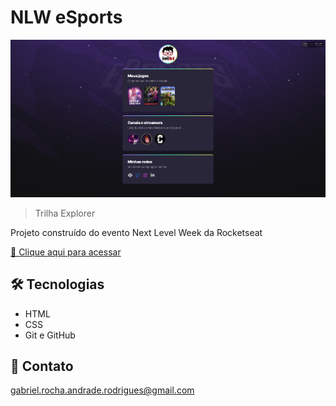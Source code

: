 # NLW eSports

![preview](./.github/preview.png)

> Trilha Explorer

Projeto construído do evento Next Level Week da Rocketseat

[🔗 Clique aqui para acessar](https://GabrielRARodrigues.github.io/NLW-eSports)

## 🛠 Tecnologias

- HTML
- CSS
- Git e GitHub

## 💛 Contato

gabriel.rocha.andrade.rodrigues@gmail.com
